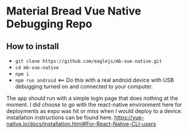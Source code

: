 # Material Bread Vue Native Debugging Repo

## How to install
- `git clone https://github.com/eaglejs/mb-vue-native.git`
- `cd mb-vue-native`
- `npm i`
- `npm run android` <== Do this with a real android device with USB debugging turned on and connected to your computer.

The app should run with a simple login page that does nothing at the moment.
I did choose to go with the react-native environment here for deployments as expo was hit or miss when I would deploy to a device. installation instructions can be found here. https://vue-native.io/docs/installation.html#For-React-Native-CLI-users

